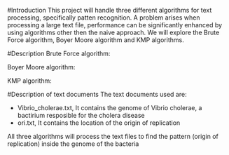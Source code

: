 
#Introduction
This project will handle three different algorithms for text processing, specifically patten recognition.
A problem arises when processing a large text file, performance can be significantly enhanced by using algorithms other then the naive approach.
We will explore the Brute Force algorithm, Boyer Moore algorithm and KMP algorithms.


#Description
Brute Force algorithm:


Boyer Moore algorithm:


KMP algorithm:


#Description of text documents
The text documents used are:
* Vibrio_cholerae.txt, It contains the genome of Vibrio cholerae, a bactirium resposible for the cholera disease
* ori.txt, It contains the location of the origin of replication

All three algorithms will process the text files to find the pattern (origin of replication) inside the genome of the bacteria


